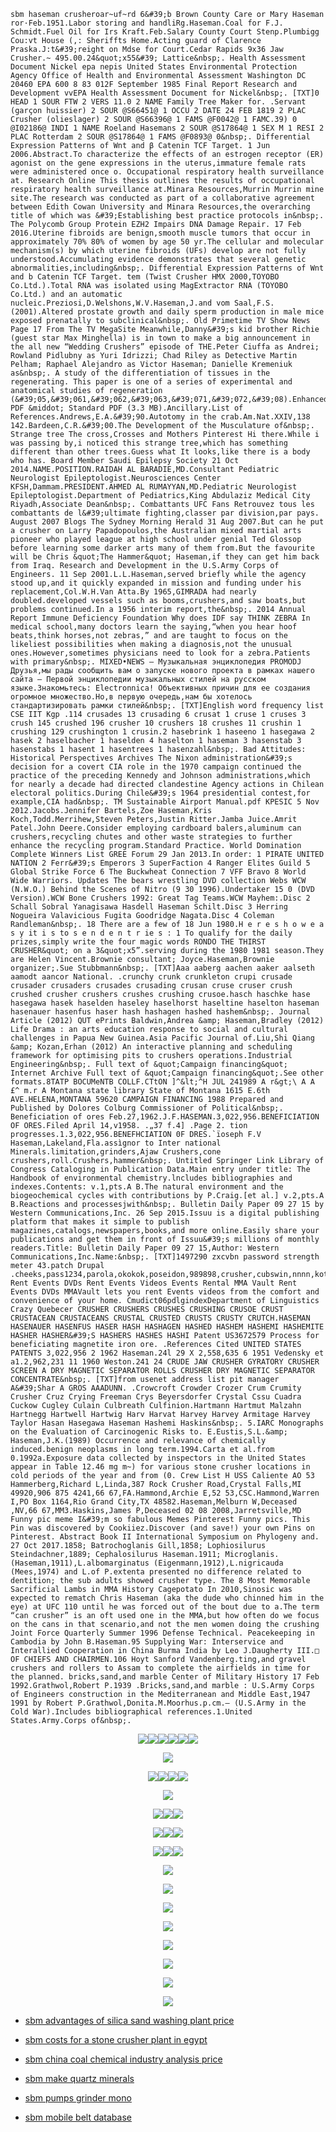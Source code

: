 
```
sbm haseman crusheroar~uf~rd 6&#39;b Brown County Care or Mary Haseman ror·Feb.1951.Labor storing and handliRg.Haseman.Coal for F.J. Schmidt.Fuel Oil for Irs Kraft.Feb.Salary County Court Stenp.Plumbigg Cou:vt House (,: Sheriffts Home.Acting guard of Clarence Praska.J:t&#39;reight on Mdse for Court.Cedar Rapids 9x36 Jaw Crusher.~ 495.00.24&quot;x55&#39; Lattice&nbsp;. Health Assessment Document Nickel epa nepis United States Environmental Protection Agency Office of Health and Environmental Assessment Washington DC 20460 EPA 600 8 83 012F September 1985 Final Report Research and Development vvEPA Health Assessment Document for Nickel&nbsp;. ‎[TXT]‎0 HEAD 1 SOUR FTW 2 VERS 11.0 2 NAME Family Tree Maker for. .Servant (garçon huissier) 2 SOUR @S66451@ 1 OCCU 2 DATE 24 FEB 1819 2 PLAC Crusher (olieslager) 2 SOUR @S66396@ 1 FAMS @F0042@ 1 FAMC.39) 0 @I02186@ INDI 1 NAME Roeland Hasemans 2 SOUR @S17864@ 1 SEX M 1 RESI 2 PLAC Rotterdam 2 SOUR @S17864@ 1 FAMS @F0893@ 0&nbsp;. Differential Expression Patterns of Wnt and β Catenin TCF Target. 1 Jun 2006.Abstract.To characterize the effects of an estrogen receptor (ER) agonist on the gene expressions in the uterus,immature female rats were administered once o. Occupational respiratory health surveillance at. Research Online This thesis outlines the results of occupational respiratory health surveillance at.Minara Resources,Murrin Murrin mine site.The research was conducted as part of a collaborative agreement between Edith Cowan University and Minara Resources,the overarching title of which was &#39;Establishing best practice protocols in&nbsp;. The Polycomb Group Protein EZH2 Impairs DNA Damage Repair. 17 Feb 2016.Uterine fibroids are benign,smooth muscle tumors that occur in approximately 70% 80% of women by age 50 yr.The cellular and molecular mechanism(s) by which uterine fibroids (UFs) develop are not fully understood.Accumulating evidence demonstrates that several genetic abnormalities,including&nbsp;. Differential Expression Patterns of Wnt and b Catenin TCF Target. tem (Twist Crusher HMX 2000,TOYOBO Co.Ltd.).Total RNA was isolated using MagExtractor RNA (TOYOBO Co.Ltd.) and an automatic nucleic.Preziosi,D.Welshons,W.V.Haseman,J.and vom Saal,F.S.(2001).Altered prostate growth and daily sperm production in male mice exposed prenatally to subclinical&nbsp;. Old Primetime TV Show News Page 17 From The TV MegaSite Meanwhile,Danny&#39;s kid brother Richie (guest star Max Minghella) is in town to make a big announcement in the all new “Wedding Crushers” episode of THE.Peter Ciuffa as Andrei; Rowland Pidlubny as Yuri Idrizzi; Chad Riley as Detective Martin Pelham; Raphael Alejandro as Victor Haseman; Danielle Kremeniuk as&nbsp;. A study of the differentiation of tissues in the regenerating. This paper is one of a series of experimental and anatomical studies of regeneration (&#39;05,&#39;061,&#39;062,&#39;063,&#39;071,&#39;072,&#39;08).Enhanced PDF &middot; Standard PDF (3.3 MB).Ancillary.List of References.Andrews,E.A.&#39;90.Autotomy in the crab.Am.Nat.XXIV,138 142.Bardeen,C.R.&#39;00.The Development of the Musculature of&nbsp;. Strange tree The cross,Crosses and Mothers Pinterest Hi there.While i was passing by,i noticed this strange tree,which has something different than other trees.Guess what It looks,like there is a body who has. Board Member Saudi Epilepsy Society 21 Oct 2014.NAME.POSITION.RAIDAH AL BARADIE,MD.Consultant Pediatric Neurologist Epileptologist.Neurosciences Center KFSH,Dammam.PRESIDENT.AHMED AL RUMAYYAN,MD.Pediatric Neurologist Epileptologist.Department of Pediatrics,King Abdulaziz Medical City Riyadh,Associate Dean&nbsp;. Combattants UFC Fans Retrouvez tous les combattants de l&#39;ultimate fighting,classer par division,par pays. August 2007 Blogs The Sydney Morning Herald 31 Aug 2007.But can he put a crusher on Larry Papadopoulos,the Australian mixed martial arts pioneer who played league at high school under genial Ted Glossop before learning some darker arts many of them from.But the favourite will be Chris &quot;The Hammer&quot; Haseman,if they can get him back from Iraq. Research and Development in the U.S.Army Corps of Engineers. 11 Sep 2001.L.L.Haseman,served briefly while the agency stood up,and it quickly expanded in mission and funding under his replacement,Col.W.H.Van Atta.By 1965,GIMRADA had nearly doubled.developed vessels such as booms,crushers,and saw boats,but problems continued.In a 1956 interim report,the&nbsp;. 2014 Annual Report Immune Deficiency Foundation Why does IDF say THINK ZEBRA In medical school,many doctors learn the saying,“when you hear hoof beats,think horses,not zebras,” and are taught to focus on the likeliest possibilities when making a diagnosis,not the unusual ones.However,sometimes physicians need to look for a zebra.Patients with primary&nbsp;. MIXED•NEWS — Музыкальная энциклопедия PROMODJ Друзья,мы рады сообщить вам о запуске нового проекта в рамках нашего сайта — Первой энциклопедии музыкальных стилей на русском языке.Знакомьтесь: Electronnica! Объективных причин для ее создания огромное множество.Но,в первую очередь,нам бы хотелось стандартизировать рамки стилей&nbsp;. ‎[TXT]‎English word frequency list CSE IIT Kgp .114 crusades 13 crusading 6 crusat 1 cruse 1 cruses 3 crush 145 crushed 196 crusher 10 crushers 18 crushes 11 crushin 1 crushing 129 crushington 1 crusin.2 hasebrink 1 haseeno 1 hasegawa 2 hasek 2 haselbacher 1 haselden 4 haselton 1 haseman 3 hasenstab 3 hasenstabs 1 hasent 1 hasentrees 1 hasenzahl&nbsp;. Bad Attitudes: Historical Perspectives Archives The Nixon administration&#39;s decision for a covert CIA role in the 1970 campaign continued the practice of the preceding Kennedy and Johnson administrations,which for nearly a decade had directed clandestine Agency actions in Chilean electoral politics.During Chile&#39;s 1964 presidential contest,for example,CIA had&nbsp;. TM Sustainable Airport Manual.pdf KPESIC 5 Nov 2012.Jacobs.Jennifer Bartels,Zoe Haseman,Kris Koch,Todd.Merrihew,Steven Peters,Justin Ritter.Jamba Juice.Amrit Patel.John Deere.Consider employing cardboard balers,aluminum can crushers,recycling chutes and other waste strategies to further enhance the recycling program.Standard Practice. World Domination Complete Winners List GREE Forum 29 Jan 2013.In order: 1 PIRATE UNITED NATION 2 Ferr&#39;s Emperors 3 SuperFaction 4 Ranger Elites Guild 5 Global Strike Force 6 The Buckwheat Connection 7 VFF Bravo 8 World Wide Warriors. Updates The bears wrestling DVD collection Webs WCW (N.W.O.) Behind the Scenes of Nitro (9 30 1996).Undertaker 15 0 (DVD Version).WCW Bone Crushers 1992: Great Tag Teams.WCW Mayhem:.Disc 2 Schall Sobral Yanagisawa Hasdell Haseman Schilt.Disc 3 Herring Nogueira Valavicious Fugita Goodridge Nagata.Disc 4 Coleman Randleman&nbsp;. 18 There are a few of 18 Jun 1980.H e r e s h o w e a s y it i s to s e n d e n t r ie s : 1 To qualify for the daily prizes,simply write the four magic words RONDO THE THIRST CRUSHER&quot; on a 3&quot;x5”.serving during the 1980 1981 season.They are Helen Vincent.Brownie consultant; Joyce.Haseman,Brownie organizer;.Sue Stubbmann&nbsp;. ‎[TXT]‎Aaa aaberg aachen aaker aalseth aamodt aancor National. .crunchy crunk crunkleton crupi crusade crusader crusaders crusades crusading crusan cruse cruser crush crushed crusher crushers crushes crushing crusoe.hasch haschke hase hasegawa hasek haselden haseley haselhorst haseltine haselton haseman hasenauer hasenfus haser hash hashagen hashed hashem&nbsp;. Journal Article (2012) QUT ePrints Baldwin,Andrea &amp; Haseman,Bradley (2012) Life Drama : an arts education response to social and cultural challenges in Papua New Guinea.Asia Pacific Journal of.Liu,Shi Qiang &amp; Kozan,Erhan (2012) An interactive planning and scheduling framework for optimising pits to crushers operations.Industrial Engineering&nbsp;. Full text of &quot;Campaign financing&quot; Internet Archive Full text of &quot;Campaign financing&quot;.See other formats.8TATP BOCUMeNTB COLLF.CTtON ]^&lt;^H JUL 241989 A r&gt;\ A A £^ m.r A Montana state library State of Montana 1615 E.6th AVE.HELENA,MONTANA 59620 CAMPAIGN FINANCING 1988 Prepared and Published by Dolores Colburg Commissioner of Political&nbsp;. Beneficiation of ores Feb.27,1962.J.F.HASEMAN.3,022,956.BENEFICIATION OF ORES.Filed April 14,v1958. .„37 f.4] .Page 2. tion progresses.1.3,022,956.BENEFHCIATION 0F DRES.`ïoseph F.V Haseman,Lakeland,Fla.assìgnor to Inter national Minerals.limitation,grinders,Ajaw Crushers,cone crushers,roll.Crushers,hammer&nbsp;. Untitled Springer Link Library of Congress Cataloging in Publication Data.Main entry under title: The Handbook of environmental chemistry.lncludes bibliographies and indexes.Contents: v.1,pts.A B.The natural environment and the biogeochemical cycles with contributions by P.Craig.[et al.] v.2,pts.A B.Reactions and processesjwith&nbsp;. Bulletin Daily Paper 09 27 15 by Western Communications,Inc. 26 Sep 2015.Issuu is a digital publishing platform that makes it simple to publish magazines,catalogs,newspapers,books,and more online.Easily share your publications and get them in front of Issuu&#39;s millions of monthly readers.Title: Bulletin Daily Paper 09 27 15,Author: Western Communications,Inc.Name:&nbsp;. ‎[TXT]‎1497290 zxcvbn password strength meter 43.patch Drupal .cheeks,pass1234,parola,okokok,poseidon,989898,crusher,cubswin,nnnn,kotaku,mittens,whatsup,vvvvv,iomega,insertions,bengals,biit,yellow1,012345,spike1.heckathorne,hearron,haymer,haycook,havlicek,hausladen,haseman,hartsook,hartog,harns,harne,harmann,haren,hanserd,hanners,hanekamp,hamra,hamley&nbsp;. Rent Events DVDs Rent Events Videos Events Rental MMA Vault Rent Events DVDs MMAVault lets you rent Events videos from the comfort and convenience of your home. Cmudict06pdlgindexDepartment of Linguistics Crazy Quebecer CRUSHER CRUSHERS CRUSHES CRUSHING CRUSOE CRUST CRUSTACEAN CRUSTACEANS CRUSTAL CRUSTED CRUSTS CRUSTY CRUTCH.HASEMAN HASENAUER HASENFUS HASER HASH HASHAGEN HASHED HASHEM HASHEMI HASHEMITE HASHER HASHER&#39;S HASHERS HASHES HASHI Patent US3672579 Process for beneficiating magnetite iron ore. .References Cited UNITED STATES PATENTS 3,022,956 2 1962 Haseman.24l 29 X 2,558,635 6 1951 Vedensky et a1.2,962,231 11 1960 Weston.241 24 CRUDE JAW CRUSHER GYRATORY CRUSHER SCREEN A DRY MAGNETIC SEPARATOR ROLLS CRUSHER DRY MAGNETIC SEPARATOR CONCENTRATE&nbsp;. ‎[TXT]‎from usenet address list pit manager A&#39;Shar A GROS AAADUNN. .Crowcroft Crowder Crozer Crum Crumity Crusher Cruz Crying Freeman Crys Beyersdorfer Crystal Cssu Cuadra Cuckow Cugley Culain Culbreath Culfinion.Hartmann Hartmut Malzahn Hartnegg Hartwell Hartwig Harv Harvat Harvey Harvey Armitage Harvey Taylor Hasan Hasegawa Haseman Hashemi Haskins&nbsp;. 5.IARC Monographs on the Evaluation of Carcinogenic Risks to. E.Eustis,S.L.&amp; Haseman,J.K.(1989) Occurrence and relevance of chemically induced.benign neoplasms in long term.1994.Carta et al.from 0.1992a.Exposure data collected by inspectors in the United States appear in Table 12.46 mg m~) for various stone crusher locations in cold periods of the year and from (0. Crew List H USS Caliente AO 53 Hammerberg,Richard L,Linda,387 Rock Crusher Road,Crystal Falls,MI 49920,906 875 4241,66 67,FA.Hammond,Archie E,52 53,CSC.Hammond,Warren I,PO Box 1164,Rio Grand City,TX 48582.Haseman,Melburn W,Deceased ,NV,66 67,MM3.Haskins,James P,Deceased 02 08 2008,Jarretsville,MD Funny pic meme I&#39;m so fabulous Memes Pinterest Funny pics. This Pin was discovered by Cookiiez.Discover (and save!) your own Pins on Pinterest. Abstract Book II International Symposium on Phylogeny and. 27 Oct 2017.1858; Batrochoglanis Gill,1858; Lophiosilurus Steindachner,1889; Cephalosilurus Haseman.1911; Microglanis.(Haseman,1911),L.albomarginatus (Eigenmann,1912),L.nigricauda (Mees,1974) and L.of P.extenta presented no difference related to dentition; the sub adults showed crusher type. The 8 Most Memorable Sacrificial Lambs in MMA History Cagepotato In 2010,Sinosic was expected to rematch Chris Haseman (aka the dude who chinned him in the eye) at UFC 110 until he was forced out of the bout due to a.The term “can crusher” is an oft used one in the MMA,but how often do we focus on the cans in that scenario,and not the men women doing the crushing Joint Force Quarterly Summer 1996 Defense Technical. Peacekeeping in Cambodia by John B.Haseman.95 Supplying War: Interservice and Interallied Cooperation in China Burma India by Leo J.Daugherty III.□ OF CHIEFS AND CHAIRMEN.106 Hoyt Sanford Vandenberg.ting,and gravel crushers and rollers to Assam to complete the airfields in time for the planned. bricks,sand,and marble Center of Military History 17 Feb 1992.Grathwol,Robert P.1939 .Bricks,sand,and marble : U.S.Army Corps of Engineers construction in the Mediterranean and Middle East,1947 1991 by Robert P.Grathwol,Donita.M.Moorhus.p.cm.— (U.S.Army in the Cold War).Includes bibliographical references.1.United States.Army.Corps of&nbsp;. 
```

<div align="center">
  
<a rel="nofollow" href="https://m.shibang-china.com?f=github&k=sbm+haseman+crusher"><img src="https://static.shibang-china.com/en/l.png"></a><img src="https://static.shibang-china.com/en/hw.png"><a rel="nofollow" href="https://m.shibang-china.com/product/?f=github&k=sbm+haseman+crusher"><img src="https://static.shibang-china.com/en/p.png"></a><a rel="nofollow" href="https://m.shibang-china.com/cases/?f=github&k=sbm+haseman+crusher"><img src="https://static.shibang-china.com/en/c.png"></a><a rel="nofollow" href="https://m.shibang-china.com/news/?f=github&k=sbm+haseman+crusher"><img src="https://static.shibang-china.com/en/n.png"></a><a rel="nofollow" href="https://m.shibang-china.com?f=github&k=sbm+haseman+crusher"><img src="https://static.shibang-china.com/en/m.png"></a>

<a rel="nofollow" href="https://m.shibang-china.com/product/?f=github&k=sbm+haseman+crusher"><img src="https://static.shibang-china.com/en/b.jpg"></a>
  
<a rel="nofollow" href="https://m.shibang-china.com/solution-aggregate.html?f=github&k=sbm+haseman+crusher"><img src="https://static.shibang-china.com/en/a.jpg"></a><a rel="nofollow" href="https://m.shibang-china.com/solution-mine.html?f=github&k=sbm+haseman+crusher"><img src="https://static.shibang-china.com/en/m.jpg"></a><a rel="nofollow" href="https://m.shibang-china.com/solution-mill.html?f=github&k=sbm+haseman+crusher"><img src="https://static.shibang-china.com/en/g.jpg"></a><a rel="nofollow" href="https://m.shibang-china.com/solution-epc.html?f=github&k=sbm+haseman+crusher"><img src="https://static.shibang-china.com/en/e.jpg"></a>

<a rel="nofollow" href="https://m.shibang-china.com/product/?f=github&k=sbm+haseman+crusher"><img src="https://static.shibang-china.com/en/a-p.png"></a>

<a rel="nofollow" href="https://m.shibang-china.com/product/crusher/c6x.html?f=github&k=sbm+haseman+crusher"><img src="https://static.shibang-china.com/en/j.jpg"></a><a rel="nofollow" href="https://m.shibang-china.com/product/crusher/ci5x.html?f=github&k=sbm+haseman+crusher"><img src="https://static.shibang-china.com/en/i.jpg"></a><a rel="nofollow" href="https://m.shibang-china.com/product/crusher/hst.html?f=github&k=sbm+haseman+crusher"><img src="https://static.shibang-china.com/en/c.jpg"></a>

<a rel="nofollow" href="https://m.shibang-china.com/product/mill/mtw.html?f=github&k=sbm+haseman+crusher"><img src="https://static.shibang-china.com/en/mtw.jpg"></a><a rel="nofollow" href="https://m.shibang-china.com/product/mill/scm.html?f=github&k=sbm+haseman+crusher"><img src="https://static.shibang-china.com/en/scm.jpg"></a><a rel="nofollow" href="https://m.shibang-china.com/product/mill/lm.html?f=github&k=sbm+haseman+crusher"><img src="https://static.shibang-china.com/en/lm.jpg"></a>

<a rel="nofollow" href="https://m.shibang-china.com/product/sand/vsi6x.html?f=github&k=sbm+haseman+crusher"><img src="https://static.shibang-china.com/en/6x.jpg"></a><a rel="nofollow" href="https://m.shibang-china.com/product/sand/vu.html?f=github&k=sbm+haseman+crusher"><img src="https://static.shibang-china.com/en/vu.jpg"></a><a rel="nofollow" href="https://m.shibang-china.com/product/mobile/klun.html?f=github&k=sbm+haseman+crusher"><img src="https://static.shibang-china.com/en/k.jpg"></a>

<a rel="nofollow" href="https://m.shibang-china.com/cases/?f=github&k=sbm+haseman+crusher"><img src="https://static.shibang-china.com/en/case.png"></a>

<a rel="nofollow" href="https://m.shibang-china.com/cases/aggregate/202.html?f=github&k=sbm+haseman+crusher"><img src="https://static.shibang-china.com/en/c-1.jpg"></a>

<a rel="nofollow" href="https://m.shibang-china.com/cases/aggregate/203.html?f=github&k=sbm+haseman+crusher"><img src="https://static.shibang-china.com/en/c-2.jpg"></a>

<a rel="nofollow" href="https://m.shibang-china.com/cases/mill/123.html?f=github&k=sbm+haseman+crusher"><img src="https://static.shibang-china.com/en/c-3.jpg"></a>

<a rel="nofollow" href="https://m.shibang-china.com/contact_us.html?f=github&k=sbm+haseman+crusher"><img src="https://static.shibang-china.com/en/contact.png"></a>

<a rel="nofollow" href="https://swt.shibang-china.com/?f=github&k=sbm+haseman+crusher"><img src="https://static.shibang-china.com/en/chat.png"></a>

<a rel="nofollow" href="https://whatsapp.shibangsoft.com/WhatsApp.php?f=github&k=sbm+haseman+crusher"><img src="https://static.shibang-china.com/en/whatsapp.png"></a>

<a rel="nofollow" href="https://m.shibang-china.com/?f=github&k=sbm+haseman+crusher"><img src="https://static.shibang-china.com/en/website.png"></a>

</div>


* [sbm advantages of silica sand washing plant price](sbm%20advantages%20of%20silica%20sand%20washing%20plant%20price.md)

* [sbm costs for a stone crusher plant in egypt](sbm%20costs%20for%20a%20stone%20crusher%20plant%20in%20egypt.md)

* [sbm china coal chemical industry analysis price](sbm%20china%20coal%20chemical%20industry%20analysis%20price.md)

* [sbm make quartz minerals](sbm%20make%20quartz%20minerals.md)

* [sbm pumps grinder mono](sbm%20pumps%20grinder%20mono.md)

* [sbm mobile belt database](sbm%20mobile%20belt%20database.md)